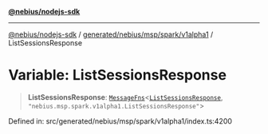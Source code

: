 [**@nebius/nodejs-sdk**](../../../../../../README.md)

***

[@nebius/nodejs-sdk](../../../../../../README.md) / [generated/nebius/msp/spark/v1alpha1](../README.md) / ListSessionsResponse

# Variable: ListSessionsResponse

> **ListSessionsResponse**: [`MessageFns`](../../../../../../runtime/protos/core/interfaces/MessageFns.md)\<[`ListSessionsResponse`](../interfaces/ListSessionsResponse.md), `"nebius.msp.spark.v1alpha1.ListSessionsResponse"`\>

Defined in: src/generated/nebius/msp/spark/v1alpha1/index.ts:4200
